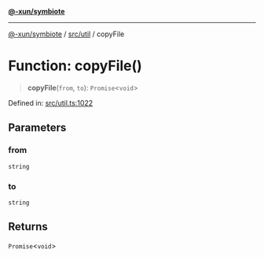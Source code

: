 [**@-xun/symbiote**](../../../README.md)

***

[@-xun/symbiote](../../../README.md) / [src/util](../README.md) / copyFile

# Function: copyFile()

> **copyFile**(`from`, `to`): `Promise`\<`void`\>

Defined in: [src/util.ts:1022](https://github.com/Xunnamius/symbiote/blob/fcdd2ab0b85b01d184680d7337de52754feba693/src/util.ts#L1022)

## Parameters

### from

`string`

### to

`string`

## Returns

`Promise`\<`void`\>
